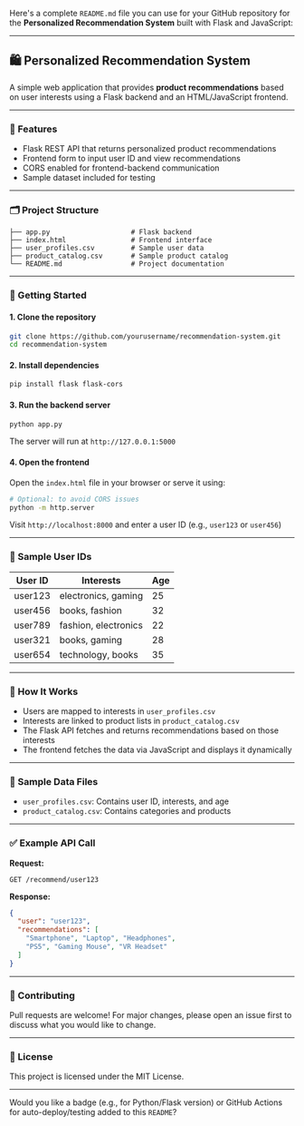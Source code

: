 Here's a complete `README.md` file you can use for your GitHub repository for the **Personalized Recommendation System** built with Flask and JavaScript:

---

## 🛍️ Personalized Recommendation System

A simple web application that provides **product recommendations** based on user interests using a Flask backend and an HTML/JavaScript frontend.

---

### 📌 Features

* Flask REST API that returns personalized product recommendations
* Frontend form to input user ID and view recommendations
* CORS enabled for frontend-backend communication
* Sample dataset included for testing

---

### 🗂️ Project Structure

```
├── app.py                    # Flask backend
├── index.html                # Frontend interface
├── user_profiles.csv         # Sample user data
├── product_catalog.csv       # Sample product catalog
└── README.md                 # Project documentation
```

---

### 🚀 Getting Started

#### 1. Clone the repository

```bash
git clone https://github.com/yourusername/recommendation-system.git
cd recommendation-system
```

#### 2. Install dependencies

```bash
pip install flask flask-cors
```

#### 3. Run the backend server

```bash
python app.py
```

The server will run at `http://127.0.0.1:5000`

#### 4. Open the frontend

Open the `index.html` file in your browser or serve it using:

```bash
# Optional: to avoid CORS issues
python -m http.server
```

Visit `http://localhost:8000` and enter a user ID (e.g., `user123` or `user456`)

---

### 🔢 Sample User IDs

| User ID | Interests            | Age |
| ------- | -------------------- | --- |
| user123 | electronics, gaming  | 25  |
| user456 | books, fashion       | 32  |
| user789 | fashion, electronics | 22  |
| user321 | books, gaming        | 28  |
| user654 | technology, books    | 35  |

---

### 🧠 How It Works

* Users are mapped to interests in `user_profiles.csv`
* Interests are linked to product lists in `product_catalog.csv`
* The Flask API fetches and returns recommendations based on those interests
* The frontend fetches the data via JavaScript and displays it dynamically

---

### 📁 Sample Data Files

* `user_profiles.csv`: Contains user ID, interests, and age
* `product_catalog.csv`: Contains categories and products

---

### ✅ Example API Call

**Request:**

```
GET /recommend/user123
```

**Response:**

```json
{
  "user": "user123",
  "recommendations": [
    "Smartphone", "Laptop", "Headphones",
    "PS5", "Gaming Mouse", "VR Headset"
  ]
}
```

---

### 🤝 Contributing

Pull requests are welcome! For major changes, please open an issue first to discuss what you would like to change.

---

### 📜 License

This project is licensed under the MIT License.

---

Would you like a badge (e.g., for Python/Flask version) or GitHub Actions for auto-deploy/testing added to this `README`?


